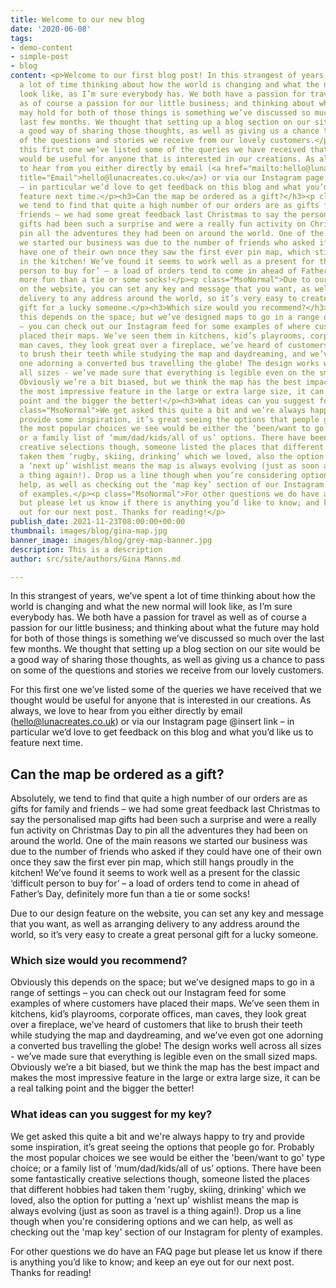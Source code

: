 ```yaml
---
title: Welcome to our new blog
date: '2020-06-08'
tags:
- demo-content
- simple-post
- blog
content: <p>Welcome to our first blog post! In this strangest of years, we’ve spent
  a lot of time thinking about how the world is changing and what the new normal will
  look like, as I’m sure everybody has. We both have a passion for travel as well
  as of course a passion for our little business; and thinking about what the future
  may hold for both of those things is something we’ve discussed so much over the
  last few months. We thought that setting up a blog section on our site would be
  a good way of sharing those thoughts, as well as giving us a chance to pass on some
  of the questions and stories we receive from our lovely customers.</p><p class="MsoNormal">For
  this first one we’ve listed some of the queries we have received that we thought
  would be useful for anyone that is interested in our creations. As always, we love
  to hear from you either directly by email (<a href="mailto:hello@lunacreates.co.uk"
  title="Email">hello@lunacreates.co.uk</a>) or via our Instagram page @insert link
  – in particular we’d love to get feedback on this blog and what you’d like us to
  feature next time.</p><h3>Can the map be ordered as a gift?</h3><p class="MsoNormal">Absolutely,
  we tend to find that quite a high number of our orders are as gifts for family and
  friends – we had some great feedback last Christmas to say the personalised map
  gifts had been such a surprise and were a really fun activity on Christmas Day to
  pin all the adventures they had been on around the world. One of the main reasons
  we started our business was due to the number of friends who asked if they could
  have one of their own once they saw the first ever pin map, which still hangs proudly
  in the kitchen! We’ve found it seems to work well as a present for the classic ‘difficult
  person to buy for’ – a load of orders tend to come in ahead of Father’s Day, definitely
  more fun than a tie or some socks!</p><p class="MsoNormal">Due to our design feature
  on the website, you can set any key and message that you want, as well as arranging
  delivery to any address around the world, so it’s very easy to create a great personal
  gift for a lucky someone.</p><h3>Which size would you recommend?</h3><p class="MsoNormal">Obviously
  this depends on the space; but we’ve designed maps to go in a range of settings
  – you can check out our Instagram feed for some examples of where customers have
  placed their maps. We’ve seen them in kitchens, kid’s playrooms, corporate offices,
  man caves, they look great over a fireplace, we’ve heard of customers that like
  to brush their teeth while studying the map and daydreaming, and we’ve even got
  one adorning a converted bus travelling the globe! The design works well across
  all sizes - we’ve made sure that everything is legible even on the small sized maps.
  Obviously we’re a bit biased, but we think the map has the best impact and makes
  the most impressive feature in the large or extra large size, it can be a real talking
  point and the bigger the better!</p><h3>What ideas can you suggest for my key?</h3><p
  class="MsoNormal">We get asked this quite a bit and we’re always happy to try and
  provide some inspiration, it’s great seeing the options that people go for. Probably
  the most popular choices we see would be either the ‘been/want to go’ type choice;
  or a family list of ‘mum/dad/kids/all of us’ options. There have been some fantastically
  creative selections though, someone listed the places that different hobbies had
  taken them ‘rugby, skiing, drinking’ which we loved, also the option for putting
  a ‘next up’ wishlist means the map is always evolving (just as soon as travel is
  a thing again!). Drop us a line though when you’re considering options and we can
  help, as well as checking out the ‘map key’ section of our Instagram for plenty
  of examples.</p><p class="MsoNormal">For other questions we do have an FAQ page
  but please let us know if there is anything you’d like to know; and keep an eye
  out for our next post. Thanks for reading!</p>
publish_date: 2021-11-23T08:00:00+00:00
thumbnail: images/blog/gina-map.jpg
banner_image: images/blog/grey-map-banner.jpg
description: This is a description
author: src/site/authors/Gina Manns.md

---
```

In this strangest of years, we’ve spent a lot of time thinking about how the world is changing and what the new normal will look like, as I’m sure everybody has. We both have a passion for travel as well as of course a passion for our little business; and thinking about what the future may hold for both of those things is something we’ve discussed so much over the last few months. We thought that setting up a blog section on our site would be a good way of sharing those thoughts, as well as giving us a chance to pass on some of the questions and stories we receive from our lovely customers.

For this first one we’ve listed some of the queries we have received that we thought would be useful for anyone that is interested in our creations. As always, we love to hear from you either directly by email ([hello@lunacreates.co.uk](mailto:hello@lunacreates.co.uk "Email")) or via our Instagram page @insert link – in particular we’d love to get feedback on this blog and what you’d like us to feature next time.

## Can the map be ordered as a gift?

Absolutely, we tend to find that quite a high number of our orders are as gifts for family and friends – we had some great feedback last Christmas to say the personalised map gifts had been such a surprise and were a really fun activity on Christmas Day to pin all the adventures they had been on around the world. One of the main reasons we started our business was due to the number of friends who asked if they could have one of their own once they saw the first ever pin map, which still hangs proudly in the kitchen! We’ve found it seems to work well as a present for the classic ‘difficult person to buy for’ – a load of orders tend to come in ahead of Father’s Day, definitely more fun than a tie or some socks!

Due to our design feature on the website, you can set any key and message that you want, as well as arranging delivery to any address around the world, so it’s very easy to create a great personal gift for a lucky someone.

### Which size would you recommend?

Obviously this depends on the space; but we’ve designed maps to go in a range of settings – you can check out our Instagram feed for some examples of where customers have placed their maps. We’ve seen them in kitchens, kid’s playrooms, corporate offices, man caves, they look great over a fireplace, we’ve heard of customers that like to brush their teeth while studying the map and daydreaming, and we’ve even got one adorning a converted bus travelling the globe! The design works well across all sizes - we’ve made sure that everything is legible even on the small sized maps. Obviously we’re a bit biased, but we think the map has the best impact and makes the most impressive feature in the large or extra large size, it can be a real talking point and the bigger the better!

### What ideas can you suggest for my key?

We get asked this quite a bit and we're always happy to try and provide some inspiration, it’s great seeing the options that people go for. Probably the most popular choices we see would be either the 'been/want to go' type choice; or a family list of ‘mum/dad/kids/all of us’ options. There have been some fantastically creative selections though, someone listed the places that different hobbies had taken them 'rugby, skiing, drinking' which we loved, also the option for putting a 'next up' wishlist means the map is always evolving (just as soon as travel is a thing again!). Drop us a line though when you're considering options and we can help, as well as checking out the 'map key' section of our Instagram for plenty of examples.

For other questions we do have an FAQ page but please let us know if there is anything you’d like to know; and keep an eye out for our next post. Thanks for reading!
